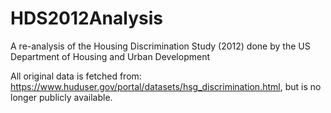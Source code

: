 # HDS2012Analysis
A re-analysis of the Housing Discrimination Study (2012) done by the US Department of Housing and Urban Development


All original data is fetched from: https://www.huduser.gov/portal/datasets/hsg_discrimination.html, but is no longer publicly available.